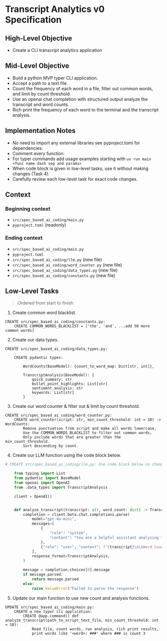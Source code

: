 # Transcript Analytics v0 Specification

## High-Level Objective

- Create a CLI transcript analytics application

## Mid-Level Objective

- Build a python MVP typer CLI application.
- Accept a path to a text file.
- Count the frequency of each word in a file, filter out common words, and limit by count threshold.
- Use an openai chat completion with structured output analyze the transcript and word counts.
- Rich print the frequency of each word to the terminal and the transcript analysis.

## Implementation Notes
- No need to import any external libraries see pyproject.toml for dependencies.
- Comment every function.
- For typer commands add usage examples starting with `uv run main <func name dash sep and params>`
- When code block is given in low-level tasks, use it without making changes (Task 4).
- Carefully review each low-level task for exact code changes.

## Context

### Beginning context
- `src/spec_based_ai_coding/main.py`
- `pyproject.toml` (readonly)

### Ending context
- `src/spec_based_ai_coding/main.py`
- `pyproject.toml`
- `src/spec_based_ai_coding/llm.py` (new file)
- `src/spec_based_ai_coding/word_counter.py` (new file)
- `src/spec_based_ai_coding/data_types.py` (new file)
- `src/spec_based_ai_coding/constants.py` (new file)

## Low-Level Tasks
> Ordered from start to finish

1. Create common word blacklist.
```aider
CREATE src/spec_based_ai_coding/constants.py: 
    CREATE COMMON_WORDS_BLACKLIST = ['the', 'and', ...add 50 more common words]
```

2. Create our data types.
```aider
CREATE src/spec_based_ai_coding/data_types.py:

    CREATE pydantic types:

        WordCounts(BaseModel): {count_to_word_map: Dict[str, int]},

        TranscriptAnalysis(BaseModel): {
            quick_summary: str
            bullet_point_highlights: List[str]
            sentiment_analysis: str
            keywords: List[str]
        }
```

3. Create our word counter & filter out & limit by count threshold.
```aider
CREATE src/spec_based_ai_coding/word_counter.py:
    CREATE word_counter(script: str, min_count_threshold: int = 10) -> WordCounts:
        Remove punctuation from script and make all words lowercase,
        Use the COMMON_WORDS_BLACKLIST to filter out common words,
        Only include words that are greater than the min_count_threshold.
        Sort descending by count.
```

4. Create our LLM function using the code block below.
```python
# CREATE src/spec_based_ai_coding/llm.py: Use code block below no changes.

    from typing import List
    from pydantic import BaseModel
    from openai import OpenAI
    from .data_types import TranscriptAnalysis

    client = OpenAI()


    def analyze_transcript(transcript: str, word_count: dict) -> TranscriptAnalysis:
        completion = client.beta.chat.completions.parse(
            model="gpt-4o-mini",
            messages=[
                {
                    "role": "system",
                    "content": "You are a helpful assistant analyzing transcripts.",
                },
                {"role": "user", "content": f"{transcript}\n\nWord Count: {word_count}"},
            ],
            response_format=TranscriptAnalysis,
        )

        message = completion.choices[0].message
        if message.parsed:
            return message.parsed
        else:
            raise ValueError("Failed to parse the response")

```

5. Update our main function to use new count and analysis functions.

```aider
UPDATE src/spec_based_ai_coding/main.py:
    CREATE a new typer cli application:
        CREATE @app.command() def analyze_transcript(path_to_script_text_file, min_count_threshold: int = 10):
            Read file, count words, run analysis, rich print results,
            print words like '<word>: ###' where ### is count 3
```